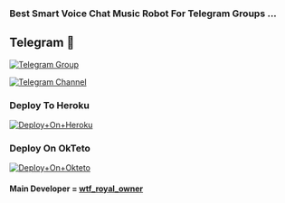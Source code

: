 ### Best Smart Voice Chat Music Robot For Telegram Groups ...


<p align="center"><a "https://te.legra.ph/file/76b0023937415a3996d96.jpg"></a></p>

## Telegram 🏪

[![Telegram Group](https://img.shields.io/badge/Telegram-Group-royal_chatting)](https://t.me/royal_chatting)

[![Telegram Channel](https://img.shields.io/badge/Telegram-Channel-devilkaminaa)](https://t.me/devilkaminaa)

### Deploy To Heroku

[![Deploy+On+Heroku](https://www.herokucdn.com/deploy/button.svg)](https://heroku.com/deploy?template=https://github.com/gobiop/gobiopPlayer)

### Deploy On OkTeto

[![Deploy+On+Okteto](https://img.shields.io/badge/Deploy%20To%20Okteto-informational?style=for-the-badge&logo=Okteto)](https://cloud.okteto.com/deploy?repository=https://github.com/gobiop/gobiopPlayer)


#### Main Developer = [wtf_royal_owner](https://t.me/wtf_royal_owner)
